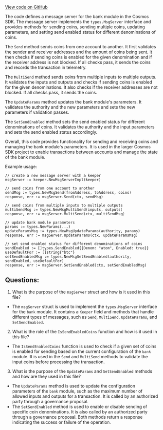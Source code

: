 [View code on GitHub](https://github.com/cosmos/cosmos-sdk/blob/main/x/bank/keeper/msg_server.go)

The code defines a message server for the bank module in the Cosmos SDK. The message server implements the `types.MsgServer` interface and provides methods for sending coins, sending multiple coins, updating parameters, and setting send enabled status for different denominations of coins. 

The `Send` method sends coins from one account to another. It first validates the sender and receiver addresses and the amount of coins being sent. It then checks if sending coins is enabled for the given denomination and if the receiver address is not blocked. If all checks pass, it sends the coins and records the transaction in telemetry.

The `MultiSend` method sends coins from multiple inputs to multiple outputs. It validates the inputs and outputs and checks if sending coins is enabled for the given denominations. It also checks if the receiver addresses are not blocked. If all checks pass, it sends the coins.

The `UpdateParams` method updates the bank module's parameters. It validates the authority and the new parameters and sets the new parameters if validation passes.

The `SetSendEnabled` method sets the send enabled status for different denominations of coins. It validates the authority and the input parameters and sets the send enabled status accordingly.

Overall, this code provides functionality for sending and receiving coins and managing the bank module's parameters. It is used in the larger Cosmos SDK project to enable transactions between accounts and manage the state of the bank module. 

Example usage:

```
// create a new message server with a keeper
msgServer := keeper.NewMsgServerImpl(keeper)

// send coins from one account to another
sendMsg := types.NewMsgSend(fromAddress, toAddress, coins)
response, err := msgServer.Send(ctx, sendMsg)

// send coins from multiple inputs to multiple outputs
multiSendMsg := types.NewMsgMultiSend(inputs, outputs)
response, err := msgServer.MultiSend(ctx, multiSendMsg)

// update bank module parameters
params := types.NewParams(...)
updateParamsMsg := types.NewMsgUpdateParams(authority, params)
response, err := msgServer.UpdateParams(ctx, updateParamsMsg)

// set send enabled status for different denominations of coins
sendEnabled := []types.SendEnabled{{Denom: "atom", Enabled: true}}
useDefaultFor := []string{"btc"}
setSendEnabledMsg := types.NewMsgSetSendEnabled(authority, sendEnabled, useDefaultFor)
response, err := msgServer.SetSendEnabled(ctx, setSendEnabledMsg)
```
## Questions: 
 1. What is the purpose of the `msgServer` struct and how is it used in this file?
- The `msgServer` struct is used to implement the `types.MsgServer` interface for the `bank` module. It contains a `Keeper` field and methods that handle different types of messages, such as `Send`, `MultiSend`, `UpdateParams`, and `SetSendEnabled`.

2. What is the role of the `IsSendEnabledCoins` function and how is it used in this file?
- The `IsSendEnabledCoins` function is used to check if a given set of coins is enabled for sending based on the current configuration of the `bank` module. It is used in the `Send` and `MultiSend` methods to validate the input coins before processing the transaction.

3. What is the purpose of the `UpdateParams` and `SetSendEnabled` methods and how are they used in this file?
- The `UpdateParams` method is used to update the configuration parameters of the `bank` module, such as the maximum number of allowed inputs and outputs for a transaction. It is called by an authorized party through a governance proposal. 
- The `SetSendEnabled` method is used to enable or disable sending of specific coin denominations. It is also called by an authorized party through a governance proposal. Both methods return a response indicating the success or failure of the operation.